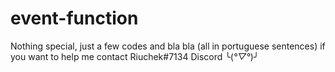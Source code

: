 # event-function
Nothing special, just a few codes and bla bla (all in portuguese sentences)
if you want to help me contact Riuchek#7134 Discord ╰(*°▽°*)╯
